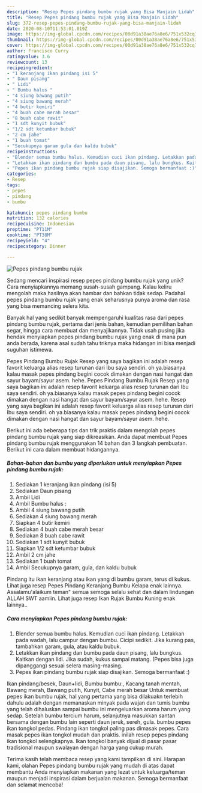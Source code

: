 ```yaml
---
description: "Resep Pepes pindang bumbu rujak yang Bisa Manjain Lidah"
title: "Resep Pepes pindang bumbu rujak yang Bisa Manjain Lidah"
slug: 372-resep-pepes-pindang-bumbu-rujak-yang-bisa-manjain-lidah
date: 2020-08-10T11:53:01.019Z
image: https://img-global.cpcdn.com/recipes/00d91a38ae76a8e6/751x532cq70/pepes-pindang-bumbu-rujak-foto-resep-utama.jpg
thumbnail: https://img-global.cpcdn.com/recipes/00d91a38ae76a8e6/751x532cq70/pepes-pindang-bumbu-rujak-foto-resep-utama.jpg
cover: https://img-global.cpcdn.com/recipes/00d91a38ae76a8e6/751x532cq70/pepes-pindang-bumbu-rujak-foto-resep-utama.jpg
author: Francisco Curry
ratingvalue: 3.6
reviewcount: 13
recipeingredient:
- "1 keranjang ikan pindang isi 5"
- " Daun pisang"
- " Lidi"
- " Bumbu halus "
- "4 siung bawang putih"
- "4 siung bawang merah"
- "4 butir kemiri"
- "4 buah cabe merah besar"
- "8 buah cabe rawit"
- "1 sdt kunyit bubuk"
- "1/2 sdt ketumbar bubuk"
- "2 cm jahe"
- "1 buah tomat"
- "Secukupnya garam gula dan kaldu bubuk"
recipeinstructions:
- "Blender semua bumbu halus. Kemudian cuci ikan pindang. Letakkan pada wadah, lalu campur dengan bumbu. Cicipi sedikit. Jika kurang pas, tambahkan garam, gula, atau kaldu bubuk."
- "Letakkan ikan pindang dan bumbu pada daun pisang, lalu bungkus. Kaitkan dengan lidi. Jika sudah, kukus sampai matang. (Pepes bisa juga dipanggang) sesuai selera masing-masing."
- "Pepes ikan pindang bumbu rujak siap disajikan. Semoga bermanfaat :)"
categories:
- Resep
tags:
- pepes
- pindang
- bumbu

katakunci: pepes pindang bumbu 
nutrition: 132 calories
recipecuisine: Indonesian
preptime: "PT11M"
cooktime: "PT38M"
recipeyield: "4"
recipecategory: Dinner

---
```



![Pepes pindang bumbu rujak](https://img-global.cpcdn.com/recipes/00d91a38ae76a8e6/751x532cq70/pepes-pindang-bumbu-rujak-foto-resep-utama.jpg)

Sedang mencari inspirasi resep pepes pindang bumbu rujak yang unik? Cara menyiapkannya memang susah-susah gampang. Kalau keliru mengolah maka hasilnya akan hambar dan bahkan tidak sedap. Padahal pepes pindang bumbu rujak yang enak seharusnya punya aroma dan rasa yang bisa memancing selera kita.

Banyak hal yang sedikit banyak mempengaruhi kualitas rasa dari pepes pindang bumbu rujak, pertama dari jenis bahan, kemudian pemilihan bahan segar, hingga cara membuat dan menyajikannya. Tidak usah pusing jika hendak menyiapkan pepes pindang bumbu rujak yang enak di mana pun anda berada, karena asal sudah tahu triknya maka hidangan ini bisa menjadi suguhan istimewa.

Pepes Pindang Bumbu Rujak Resep yang saya bagikan ini adalah resep favorit keluarga alias resep turunan dari Ibu saya sendiri. oh ya.biasanya kalau masak pepes pindang begini cocok dimakan dengan nasi hangat dan sayur bayam/sayur asem. hehe. Pepes Pindang Bumbu Rujak Resep yang saya bagikan ini adalah resep favorit keluarga alias resep turunan dari Ibu saya sendiri. oh ya.biasanya kalau masak pepes pindang begini cocok dimakan dengan nasi hangat dan sayur bayam/sayur asem. hehe. Resep yang saya bagikan ini adalah resep favorit keluarga alias resep turunan dari Ibu saya sendiri. oh ya.biasanya kalau masak pepes pindang begini cocok dimakan dengan nasi hangat dan sayur bayam/sayur asem. hehe.


Berikut ini ada beberapa tips dan trik praktis dalam mengolah pepes pindang bumbu rujak yang siap dikreasikan. Anda dapat membuat Pepes pindang bumbu rujak menggunakan 14 bahan dan 3 langkah pembuatan. Berikut ini cara dalam membuat hidangannya.

<!--inarticleads1-->

##### Bahan-bahan dan bumbu yang diperlukan untuk menyiapkan Pepes pindang bumbu rujak:

1. Sediakan 1 keranjang ikan pindang (isi 5)
1. Sediakan  Daun pisang
1. Ambil  Lidi
1. Ambil  Bumbu halus :
1. Ambil 4 siung bawang putih
1. Sediakan 4 siung bawang merah
1. Siapkan 4 butir kemiri
1. Sediakan 4 buah cabe merah besar
1. Sediakan 8 buah cabe rawit
1. Sediakan 1 sdt kunyit bubuk
1. Siapkan 1/2 sdt ketumbar bubuk
1. Ambil 2 cm jahe
1. Sediakan 1 buah tomat
1. Ambil Secukupnya garam, gula, dan kaldu bubuk


Pindang itu ikan keranjang atau ikan yang di bumbu garam, terus di kukus. Lihat juga resep Pepes Pindang Keranjang Bumbu Kelapa enak lainnya. Assalamu&#39;alaikum teman&#34; semua semoga selalu sehat dan dalam lindungan ALLAH SWT aamiin. Lihat juga resep Ikan Rujak Bumbu Kuning enak lainnya.. 

<!--inarticleads2-->

##### Cara menyiapkan Pepes pindang bumbu rujak:

1. Blender semua bumbu halus. Kemudian cuci ikan pindang. Letakkan pada wadah, lalu campur dengan bumbu. Cicipi sedikit. Jika kurang pas, tambahkan garam, gula, atau kaldu bubuk.
1. Letakkan ikan pindang dan bumbu pada daun pisang, lalu bungkus. Kaitkan dengan lidi. Jika sudah, kukus sampai matang. (Pepes bisa juga dipanggang) sesuai selera masing-masing.
1. Pepes ikan pindang bumbu rujak siap disajikan. Semoga bermanfaat :)


Ikan pindang/besek, Daun+lidi, Bumbu bumbu:, Kacang tanah mentah, Bawang merah, Bawang putih, Kunyit, Cabe merah besar Untuk membuat pepes ikan bumbu rujak, hal yang pertama yang bisa dilakuakn terlebih dahulu adalah dengan memanaskan minyak pada wajan dan tumis bumbu yang telah dihaluskan sampai bumbu ini mengeluarkan aroma harum yang sedap. Setelah bumbu tercium harum, selanjutnya masukkan santan bersama dengan bumbu lain seperti daun jeruk, sereh, gula. bumbu pepes ikan tongkol pedas. Pindang ikan tongkol paling pas dimasak pepes. Cara masak pepes ikan tongkol mudah dan praktis. inilah resep pepes pindang ikan tongkol selengkapnya. Ikan tongkol banyak dijual di pasar pasar tradisional maupun swalayan dengan harga yang cukup murah. 

Terima kasih telah membaca resep yang kami tampilkan di sini. Harapan kami, olahan Pepes pindang bumbu rujak yang mudah di atas dapat membantu Anda menyiapkan makanan yang lezat untuk keluarga/teman maupun menjadi inspirasi dalam berjualan makanan. Semoga bermanfaat dan selamat mencoba!
